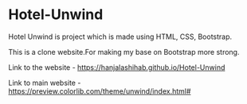 # Hotel-Unwind

Hotel Unwind is project which is made  using HTML, CSS, Bootstrap.

This is a clone website.For making my base on Bootstrap more strong.

Link to the website  - https://hanjalashihab.github.io/Hotel-Unwind

Link to main website - https://preview.colorlib.com/theme/unwind/index.html#

